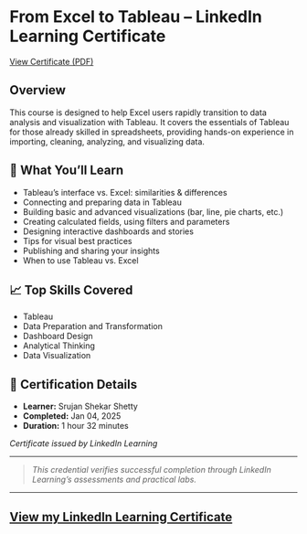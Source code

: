 # From Excel to Tableau – LinkedIn Learning Certificate

[View Certificate (PDF)](Certificate%20of%20Completion/CertificateOfCompletion_From%20Excel%20to%20Tableau.pdf)


## Overview

This course is designed to help Excel users rapidly transition to data analysis and visualization with Tableau. It covers the essentials of Tableau for those already skilled in spreadsheets, providing hands-on experience in importing, cleaning, analyzing, and visualizing data.

## 📝 What You’ll Learn

- Tableau’s interface vs. Excel: similarities & differences
- Connecting and preparing data in Tableau
- Building basic and advanced visualizations (bar, line, pie charts, etc.)
- Creating calculated fields, using filters and parameters
- Designing interactive dashboards and stories
- Tips for visual best practices
- Publishing and sharing your insights
- When to use Tableau vs. Excel

## 📈 Top Skills Covered

- Tableau
- Data Preparation and Transformation
- Dashboard Design
- Analytical Thinking
- Data Visualization

## 📜 Certification Details

- **Learner:** Srujan Shekar Shetty
- **Completed:** Jan 04, 2025
- **Duration:** 1 hour 32 minutes

_Certificate issued by LinkedIn Learning_

---

> *This credential verifies successful completion through LinkedIn Learning’s assessments and practical labs.*

---

## [View my LinkedIn Learning Certificate](certificate.jpg)
